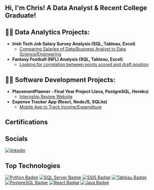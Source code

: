 ## Hi, I'm Chris! A Data Analyst & Recent College Graduate!<br/>

## 👨‍💻 Data Analytics Projects:

- <b>Irish Tech Job Salary Survey Analysis (SQL, Tableau, Excel)</b>
  - [Comparing Salaries of Data/Business Analyst to Data Science/Engineering](https://github.com/ChrisRyan2210/URL)
- <b>Fantasy Football (NFL) Analysis (SQL, Tableau, Excel)</b>
  - [Looking for correlation between points scored and draft position](https://github.com/ChrisRyan2210/Fantasy-NFL-Analysis)

## 👨‍💻 Software Development Projects:

- <b>PlacementPlanner - Final Year Project (Java, PostgreSQL, Heroku)</b>
  - [Internship Review Website](https://github.com/ChrisRyan2210/PlacementPlanner)
- <b>Expense Tracker App (React, NodeJS, SQLite)</b>
  - [Mobile App to Track Income/Expenditure](https://github.com/ChrisRyan2210/ExpenseTrackerApp_v1)
 
## Certifications

## Socials

[![linkedin](https://img.shields.io/badge/Linkedin-0e76a8?style=for-the-badge&logo=Linkedin&logoColor=white)](https://www.linkedin.com/in/christopher-ryan-8229a81b9/)

## Top Technologies

[![Python Badge](https://img.shields.io/badge/Python-3776AB?style=for-the-badge&logo=Python&logoColor=white)](https://www.python.org/)
[![SQL Server Badge](https://img.shields.io/badge/SQL_Server-CC2927?style=for-the-badge&logo=Microsoft-SQL-Server&logoColor=white)](https://www.microsoft.com/en-us/sql-server)
[![SSIS Badge](https://img.shields.io/badge/SSIS-003366?style=for-the-badge&logo=Microsoft&logoColor=white)](https://docs.microsoft.com/en-us/sql/integration-services/sql-server-integration-services?view=sql-server-ver15)
[![Tableau Badge](https://img.shields.io/badge/Tableau-E97627?style=for-the-badge&logo=Tableau&logoColor=white)](https://www.tableau.com/)
[![PostgreSQL Badge](https://img.shields.io/badge/PostgreSQL-336791?style=for-the-badge&logo=PostgreSQL&logoColor=white)](https://www.postgresql.org/)
[![React Badge](https://img.shields.io/badge/React-61DAFB?style=for-the-badge&logo=React&logoColor=white&labelColor=000000)](https://reactjs.org/)
[![Java Badge](https://img.shields.io/badge/Java-007396?style=for-the-badge&logo=Java&logoColor=white)](https://www.java.com/)




